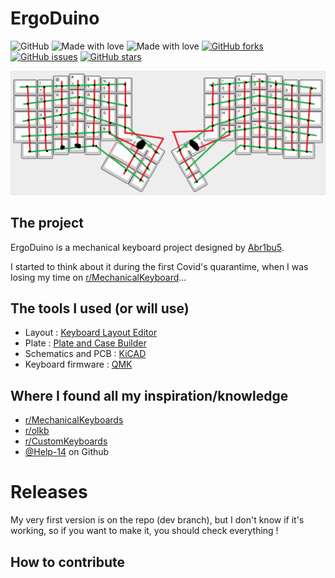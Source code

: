 # ErgoDuino

![GitHub](https://img.shields.io/github/license/abr1bus/ergoduino?style=for-the-badge) ![Made with love](https://img.shields.io/badge/made%20with-love-ff69b4?style=for-the-badge&logo=github) ![Made with love](https://img.shields.io/badge/current%20release-v0.1-success?style=for-the-badge) [![GitHub forks](https://img.shields.io/github/forks/Abr1bus/ErgoDuino?style=for-the-badge)](https://github.com/Abr1bus/ErgoDuino/network) [![GitHub issues](https://img.shields.io/github/issues/Abr1bus/ErgoDuino?style=for-the-badge)](https://github.com/Abr1bus/ErgoDuino/issues) [![GitHub stars](https://img.shields.io/github/stars/Abr1bus/ErgoDuino?style=for-the-badge)](https://github.com/Abr1bus/ErgoDuino/stargazers)

![Layout (bad drawing :(  )](/img/ergoduino_layout.png)

## The project

ErgoDuino is a mechanical keyboard project designed by [Abr1bu5](https://github.com/Abr1bus).

I started to think about it during the first Covid's quarantime, when I was losing my time on [r/MechanicalKeyboard](https://reddit.com/r/MechanicalKeyboards)...

## The tools I used (or will use)

* Layout : [Keyboard Layout Editor](http://www.keyboard-layout-editor.com/)
* Plate : [Plate and Case Builder](http://builder.swillkb.com/)
* Schematics and PCB : [KiCAD](https://kicad.org/)
* Keyboard firmware : [QMK](https://qmk.fm/)

## Where I found all my inspiration/knowledge

* [r/MechanicalKeyboards](https://reddit.com/r/MechanicalKeyboards)
* [r/olkb](https://www.reddit.com/r/olkb/)
* [r/CustomKeyboards](https://www.reddit.com/r/CustomKeyboards/)
* [@Help-14](https://github.com/help-14/mechanical-keyboard) on Github

# Releases

My very first version is on the repo (dev branch), but I don't know if it's working, so if you want to make it, you should check everything !

## How to contribute


